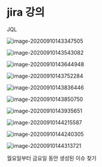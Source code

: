 # jira 강의

JQL 

![image-20200910143347505](C:\Users\multicampus\AppData\Roaming\Typora\typora-user-images\image-20200910143347505.png)

![image-20200910143543082](C:\Users\multicampus\AppData\Roaming\Typora\typora-user-images\image-20200910143543082.png)

![image-20200910143644948](C:\Users\multicampus\AppData\Roaming\Typora\typora-user-images\image-20200910143644948.png)

![image-20200910143752284](C:\Users\multicampus\AppData\Roaming\Typora\typora-user-images\image-20200910143752284.png)

![image-20200910143836446](C:\Users\multicampus\AppData\Roaming\Typora\typora-user-images\image-20200910143836446.png)

![image-20200910143850750](C:\Users\multicampus\AppData\Roaming\Typora\typora-user-images\image-20200910143850750.png)

![image-20200910143935651](C:\Users\multicampus\AppData\Roaming\Typora\typora-user-images\image-20200910143935651.png)

![image-20200910144215587](C:\Users\multicampus\AppData\Roaming\Typora\typora-user-images\image-20200910144215587.png)

![image-20200910144240305](C:\Users\multicampus\AppData\Roaming\Typora\typora-user-images\image-20200910144240305.png)

![image-20200910144313721](C:\Users\multicampus\AppData\Roaming\Typora\typora-user-images\image-20200910144313721.png)

월요일부터 금요일 동안 생성된 이슈 찾기

